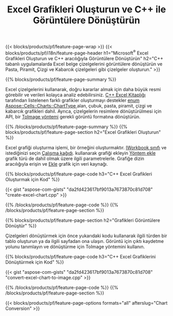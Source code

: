 ﻿---
title: Excel Grafikleri Oluşturun ve C++ ile Görüntülere Dönüştürün
url: /tr/cpp/chart/
description: C++ Kitaplığı'nı kullanarak Microsoft Excel'de grafik veya diyagram çizmek ve dönüştürmek için C++ kaynak kodu
---
{{< blocks/products/pf/feature-page-wrap >}}
{{< blocks/products/pf/i18n/feature-page-header h1="Microsoft<sup>&reg;</sup> Excel Grafikleri Oluşturun ve C++ aracılığıyla Görüntülere Dönüştürün" h2="C++ tabanlı uygulamalarda Excel belge çizelgelerini görüntülere dönüştürün ve Pasta, Piramit, Çizgi ve Kabarcık çizelgeleri gibi çizelgeler oluşturun." >}}

{{% blocks/products/pf/feature-page-summary %}}

Excel çizelgelerini kullanarak, doğru kararlar almak için daha büyük resmi görebilir ve verileri kolayca analiz edebilirsiniz. [C++ Excel Kitaplığı](/cells/cpp/) tarafından listelenen farklı grafikler oluşturmayı destekler [enum Aspose::Cells::Charts::ChartType
](https://reference.aspose.com/cells/cpp/namespace/aspose.cells.charts#a2f17e69bcefc754569019185d0621b70) alan, çubuk, pasta, piramit, çizgi ve kabarcık grafikleri dahil. Ayrıca, çizelgelerin resimlere dönüştürülmesi için API, bir [ToImage yöntemi](https://reference.aspose.com/cells/cpp/class/aspose.cells.charts.i_sparkline#a28d76dd585c48366e1657f2982722ddb) gerekli görüntü formatına dönüştürün.

{{% /blocks/products/pf/feature-page-summary %}}
{{% blocks/products/pf/feature-page-section h2="Excel Grafikleri Oluşturun" %}}

Excel grafiği oluşturma işlemi, bir örneğini oluşturmaktır. [IWorkbook sınıfı](https://reference.aspose.com/cells/cpp/class/aspose.cells.i_workbook) ve istediğinizi seçin [Çalışma kağıdı](https://reference.aspose.com/cells/cpp/class/aspose.cells.i_worksheet_collection#a5574d624796043233420d0e0459ccc43). kullanarak grafiği ekleyin [Yöntem ekle](https://reference.aspose.com/cells/cpp/class/aspose.cells.charts.i_chart_collection#ab7e8cce835c251a4682605299a6aa068) grafik türü de dahil olmak üzere ilgili parametrelerle. Grafiğe dizin aracılığıyla erişin ve [Ekle](https://reference.aspose.com/cells/cpp/class/aspose.cells.charts.i_series_collection#a8f4dc4d883f32f65b1fb673e2aa7862f) grafik için veri kaynağı.

{{% blocks/products/pf/feature-page-code h3="C++ Excel Grafikleri Oluşturmak için Kod" %}}

{{< gist "aspose-com-gists" "da2fd423617bf9013a7673870c81d708" "create-excel-chart.cpp" >}}

{{% /blocks/products/pf/feature-page-code %}}
{{% /blocks/products/pf/feature-page-section %}}

{{% blocks/products/pf/feature-page-section h2="Grafikleri Görüntülere Dönüştür" %}}


Çizelgeleri dönüştürmek için önce yukarıdaki kodu kullanarak ilgili türden bir tablo oluşturun ya da ilgili sayfadan ona ulaşın. Görüntü için çıktı kaydetme yolunu tanımlayın ve dönüştürme için ToImage yöntemini kullanın.

 
{{% blocks/products/pf/feature-page-code h3="C++ Excel Grafiklerini Dönüştürmek için Kod" %}}

{{< gist "aspose-com-gists" "da2fd423617bf9013a7673870c81d708" "convert-excel-chart-to-image.cpp" >}}

{{% /blocks/products/pf/feature-page-code %}}
{{% /blocks/products/pf/feature-page-section %}}

{{< blocks/products/pf/feature-page-options formats="all" afterslug="Chart Conversion" >}}